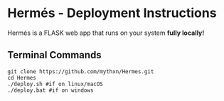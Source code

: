 # Hermés - Deployment Instructions
Hermés is a FLASK web app that runs on your system **fully locally!**

##  Terminal Commands
    git clone https://github.com/mythxn/Hermes.git
    cd Hermes
    ./deploy.sh #if on linux/macOS
    ./deploy.bat #if on windows
